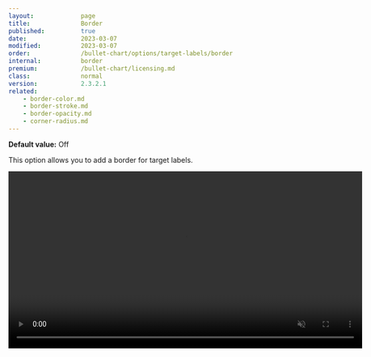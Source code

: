 ```yaml
---
layout:             page
title:              Border
published:          true
date:               2023-03-07
modified:   	    2023-03-07
order:              /bullet-chart/options/target-labels/border
internal:           border
premium:            /bullet-chart/licensing.md
class:              normal
version:            2.3.2.1
related:
    - border-color.md
    - border-stroke.md
    - border-opacity.md
    - corner-radius.md
---
```


**Default value:** Off

This option allows you to add a border for target labels.

<video src="images/target-labels-border-on.mp4" width="700" autoplay loop muted></video>